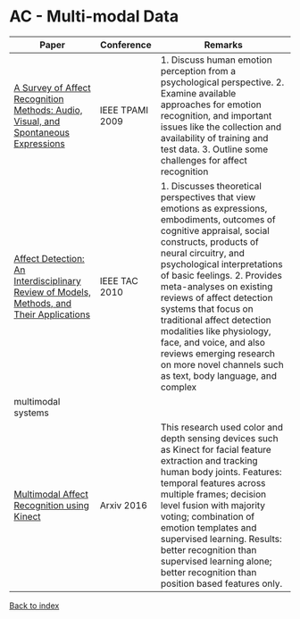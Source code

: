 # AC - Multi-modal Data
|Paper|Conference|Remarks
|--|--|--|
|[A Survey of Affect Recognition Methods: Audio, Visual, and Spontaneous Expressions](https://ibug.doc.ic.ac.uk/media/uploads/documents/PAMI-AVemotionSurvey-CAMERA.pdf)|IEEE TPAMI 2009|1. Discuss human emotion perception from a psychological perspective. 2. Examine available approaches for emotion recognition, and important issues like the collection and availability of training and test data. 3. Outline some challenges for affect recognition|
|[Affect Detection: An Interdisciplinary Review of Models, Methods, and Their Applications](https://ieeexplore.ieee.org/document/5520655/)|IEEE TAC 2010|1.  Discusses theoretical perspectives that view emotions as expressions, embodiments, outcomes of cognitive appraisal, social constructs, products of neural circuitry, and psychological interpretations of basic feelings.  2. Provides meta-analyses on existing reviews of affect detection systems that focus on traditional affect detection modalities like physiology, face, and voice, and also reviews emerging research on more novel channels such as text, body language, and complex
multimodal systems|
|[Multimodal Affect Recognition using Kinect](https://arxiv.org/pdf/1607.02652)|Arxiv 2016|This research used color and depth sensing devices such as Kinect for facial feature extraction and tracking human body joints. Features: temporal features across multiple frames; decision level fusion with majority voting; combination of emotion templates and supervised learning. Results: better recognition than supervised learning alone; better recognition than position based features only.|

[Back to index](../README.md)
<!--stackedit_data:
eyJoaXN0b3J5IjpbLTE3OTQ3NzY1MiwxOTkxOTU5MjQ2LC0xMj
cxMjEzNTAxXX0=
-->